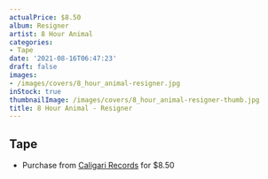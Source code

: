 ```yaml
---
actualPrice: $8.50
album: Resigner
artist: 8 Hour Animal
categories:
- Tape
date: '2021-08-16T06:47:23'
draft: false
images:
- /images/covers/8_hour_animal-resigner.jpg
inStock: true
thumbnailImage: /images/covers/8_hour_animal-resigner-thumb.jpg
title: 8 Hour Animal - Resigner
---
```


## Tape
* Purchase from [Caligari Records](https://caligarirecords.storenvy.com/products/33164065-8-hour-animal-resigner) for $8.50
